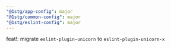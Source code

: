 ```yaml
---
"@1stg/app-config": major
"@1stg/common-config": major
"@1stg/eslint-config": major
---
```


feat!: migrate `eslint-plugin-unicorn` to `eslint-plugin-unicorn-x`
